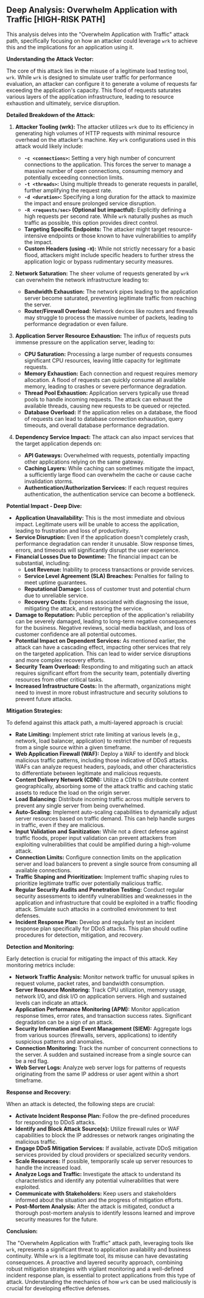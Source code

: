 ## Deep Analysis: Overwhelm Application with Traffic [HIGH-RISK PATH]

This analysis delves into the "Overwhelm Application with Traffic" attack path, specifically focusing on how an attacker could leverage `wrk` to achieve this and the implications for an application using it.

**Understanding the Attack Vector:**

The core of this attack lies in the misuse of a legitimate load testing tool, `wrk`. While `wrk` is designed to simulate user traffic for performance evaluation, an attacker can configure it to generate a volume of requests far exceeding the application's capacity. This flood of requests saturates various layers of the application infrastructure, leading to resource exhaustion and ultimately, service disruption.

**Detailed Breakdown of the Attack:**

1. **Attacker Tooling (wrk):** The attacker utilizes `wrk` due to its efficiency in generating high volumes of HTTP requests with minimal resource overhead on the attacker's machine. Key `wrk` configurations used in this attack would likely include:
    * **`-c <connections>`:**  Setting a very high number of concurrent connections to the application. This forces the server to manage a massive number of open connections, consuming memory and potentially exceeding connection limits.
    * **`-t <threads>`:**  Using multiple threads to generate requests in parallel, further amplifying the request rate.
    * **`-d <duration>`:**  Specifying a long duration for the attack to maximize the impact and ensure prolonged service disruption.
    * **`-R <requests/sec>` (Optional but impactful):**  Explicitly defining a high requests per second rate. While `wrk` naturally pushes as much traffic as possible, this option provides direct control.
    * **Targeting Specific Endpoints:** The attacker might target resource-intensive endpoints or those known to have vulnerabilities to amplify the impact.
    * **Custom Headers (using `-H`):**  While not strictly necessary for a basic flood, attackers might include specific headers to further stress the application logic or bypass rudimentary security measures.

2. **Network Saturation:** The sheer volume of requests generated by `wrk` can overwhelm the network infrastructure leading to:
    * **Bandwidth Exhaustion:**  The network pipes leading to the application server become saturated, preventing legitimate traffic from reaching the server.
    * **Router/Firewall Overload:** Network devices like routers and firewalls may struggle to process the massive number of packets, leading to performance degradation or even failure.

3. **Application Server Resource Exhaustion:** The influx of requests puts immense pressure on the application server, leading to:
    * **CPU Saturation:** Processing a large number of requests consumes significant CPU resources, leaving little capacity for legitimate requests.
    * **Memory Exhaustion:**  Each connection and request requires memory allocation. A flood of requests can quickly consume all available memory, leading to crashes or severe performance degradation.
    * **Thread Pool Exhaustion:**  Application servers typically use thread pools to handle incoming requests. The attack can exhaust the available threads, causing new requests to be queued or rejected.
    * **Database Overload:** If the application relies on a database, the flood of requests can lead to database connection exhaustion, query timeouts, and overall database performance degradation.

4. **Dependency Service Impact:**  The attack can also impact services that the target application depends on:
    * **API Gateways:**  Overwhelmed with requests, potentially impacting other applications relying on the same gateway.
    * **Caching Layers:**  While caching can sometimes mitigate the impact, a sufficiently large flood can overwhelm the cache or cause cache invalidation storms.
    * **Authentication/Authorization Services:**  If each request requires authentication, the authentication service can become a bottleneck.

**Potential Impact - Deep Dive:**

* **Application Unavailability:** This is the most immediate and obvious impact. Legitimate users will be unable to access the application, leading to frustration and loss of productivity.
* **Service Disruption:**  Even if the application doesn't completely crash, performance degradation can render it unusable. Slow response times, errors, and timeouts will significantly disrupt the user experience.
* **Financial Losses Due to Downtime:**  The financial impact can be substantial, including:
    * **Lost Revenue:**  Inability to process transactions or provide services.
    * **Service Level Agreement (SLA) Breaches:**  Penalties for failing to meet uptime guarantees.
    * **Reputational Damage:**  Loss of customer trust and potential churn due to unreliable service.
    * **Recovery Costs:**  Expenses associated with diagnosing the issue, mitigating the attack, and restoring the service.
* **Damage to Reputation:**  Public perception of the application's reliability can be severely damaged, leading to long-term negative consequences for the business. Negative reviews, social media backlash, and loss of customer confidence are all potential outcomes.
* **Potential Impact on Dependent Services:**  As mentioned earlier, the attack can have a cascading effect, impacting other services that rely on the targeted application. This can lead to wider service disruptions and more complex recovery efforts.
* **Security Team Overload:** Responding to and mitigating such an attack requires significant effort from the security team, potentially diverting resources from other critical tasks.
* **Increased Infrastructure Costs:**  In the aftermath, organizations might need to invest in more robust infrastructure and security solutions to prevent future attacks.

**Mitigation Strategies:**

To defend against this attack path, a multi-layered approach is crucial:

* **Rate Limiting:** Implement strict rate limiting at various levels (e.g., network, load balancer, application) to restrict the number of requests from a single source within a given timeframe.
* **Web Application Firewall (WAF):** Deploy a WAF to identify and block malicious traffic patterns, including those indicative of DDoS attacks. WAFs can analyze request headers, payloads, and other characteristics to differentiate between legitimate and malicious requests.
* **Content Delivery Network (CDN):** Utilize a CDN to distribute content geographically, absorbing some of the attack traffic and caching static assets to reduce the load on the origin server.
* **Load Balancing:** Distribute incoming traffic across multiple servers to prevent any single server from being overwhelmed.
* **Auto-Scaling:** Implement auto-scaling capabilities to dynamically adjust server resources based on traffic demand. This can help handle surges in traffic, even if they are malicious.
* **Input Validation and Sanitization:** While not a direct defense against traffic floods, proper input validation can prevent attackers from exploiting vulnerabilities that could be amplified during a high-volume attack.
* **Connection Limits:** Configure connection limits on the application server and load balancers to prevent a single source from consuming all available connections.
* **Traffic Shaping and Prioritization:** Implement traffic shaping rules to prioritize legitimate traffic over potentially malicious traffic.
* **Regular Security Audits and Penetration Testing:**  Conduct regular security assessments to identify vulnerabilities and weaknesses in the application and infrastructure that could be exploited in a traffic flooding attack. Simulate such attacks in a controlled environment to test defenses.
* **Incident Response Plan:**  Develop and regularly test an incident response plan specifically for DDoS attacks. This plan should outline procedures for detection, mitigation, and recovery.

**Detection and Monitoring:**

Early detection is crucial for mitigating the impact of this attack. Key monitoring metrics include:

* **Network Traffic Analysis:** Monitor network traffic for unusual spikes in request volume, packet rates, and bandwidth consumption.
* **Server Resource Monitoring:** Track CPU utilization, memory usage, network I/O, and disk I/O on application servers. High and sustained levels can indicate an attack.
* **Application Performance Monitoring (APM):** Monitor application response times, error rates, and transaction success rates. Significant degradation can be a sign of an attack.
* **Security Information and Event Management (SIEM):**  Aggregate logs from various sources (firewalls, servers, applications) to identify suspicious patterns and anomalies.
* **Connection Monitoring:** Track the number of concurrent connections to the server. A sudden and sustained increase from a single source can be a red flag.
* **Web Server Logs:** Analyze web server logs for patterns of requests originating from the same IP address or user agent within a short timeframe.

**Response and Recovery:**

When an attack is detected, the following steps are crucial:

* **Activate Incident Response Plan:** Follow the pre-defined procedures for responding to DDoS attacks.
* **Identify and Block Attack Source(s):** Utilize firewall rules or WAF capabilities to block the IP addresses or network ranges originating the malicious traffic.
* **Engage DDoS Mitigation Services:** If available, activate DDoS mitigation services provided by cloud providers or specialized security vendors.
* **Scale Resources:** If possible, temporarily scale up server resources to handle the increased load.
* **Analyze Logs and Traffic:** Investigate the attack to understand its characteristics and identify any potential vulnerabilities that were exploited.
* **Communicate with Stakeholders:** Keep users and stakeholders informed about the situation and the progress of mitigation efforts.
* **Post-Mortem Analysis:** After the attack is mitigated, conduct a thorough post-mortem analysis to identify lessons learned and improve security measures for the future.

**Conclusion:**

The "Overwhelm Application with Traffic" attack path, leveraging tools like `wrk`, represents a significant threat to application availability and business continuity. While `wrk` is a legitimate tool, its misuse can have devastating consequences. A proactive and layered security approach, combining robust mitigation strategies with vigilant monitoring and a well-defined incident response plan, is essential to protect applications from this type of attack. Understanding the mechanics of how `wrk` can be used maliciously is crucial for developing effective defenses.
